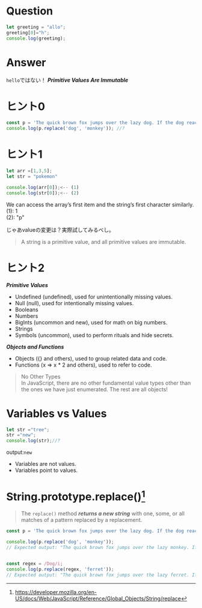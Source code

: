  # Question
 ```js
let greeting = "allo";
greeting[0]="h";
console.log(greeting);
```

 # Answer
`hello`ではない！
***Primitive Values Are Immutable***

# ヒント0
```js
const p = 'The quick brown fox jumps over the lazy dog. If the dog reacted, was it really lazy?';
console.log(p.replace('dog', 'monkey')); //?
```

# ヒント1
```js
let arr =[1,3,5];
let str = "pokemon"

console.log(arr[0]);<-- (1)
console.log(str[0]);<-- (2)
```
We can access the array’s first item and the string’s first character similarly. <br>
(1): 1<br>
(2): "p"

じゃあvalueの変更は？実際試してみるべし。
> A string is a primitive value, and all primitive values are immutable. 

# ヒント2
 ***Primitive Values***

- Undefined (undefined), used for unintentionally missing values.
- Null (null), used for intentionally missing values.
- Booleans 
- Numbers 
- BigInts (uncommon and new), used for math on big numbers.
- Strings 
- Symbols (uncommon), used to perform rituals and hide secrets.


***Objects and Functions***

- Objects ({} and others), used to group related data and code.
- Functions (x => x * 2 and others), used to refer to code.


>No Other Types<br>
>In JavaScript, there are no other fundamental value types other than the ones we have just enumerated. The rest are all objects! 

# Variables vs Values
```js
let str ="tree";
str ="new";
console.log(str);//?
```

output:`new`
- Variables are not values.
- Variables point to values.

# String.prototype.replace()[^1]
>The `replace()` method ***returns a new string*** with one, some, or all matches of a pattern replaced by a replacement. 

```js
const p = 'The quick brown fox jumps over the lazy dog. If the dog reacted, was it really lazy?';

console.log(p.replace('dog', 'monkey'));
// Expected output: "The quick brown fox jumps over the lazy monkey. If the dog reacted, was it really lazy?"


const regex = /Dog/i;
console.log(p.replace(regex, 'ferret'));
// Expected output: "The quick brown fox jumps over the lazy ferret. If the dog reacted, was it really lazy?"

```

[^1]:https://developer.mozilla.org/en-US/docs/Web/JavaScript/Reference/Global_Objects/String/replace